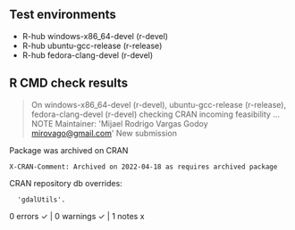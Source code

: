 ## Test environments
- R-hub windows-x86_64-devel (r-devel)
- R-hub ubuntu-gcc-release (r-release)
- R-hub fedora-clang-devel (r-devel)

## R CMD check results
> On windows-x86_64-devel (r-devel), ubuntu-gcc-release (r-release), fedora-clang-devel (r-devel)
  checking CRAN incoming feasibility ... NOTE
  Maintainer: 'Mijael Rodrigo Vargas Godoy <mirovago@gmail.com>'
  New submission
  
  Package was archived on CRAN
  
    X-CRAN-Comment: Archived on 2022-04-18 as requires archived package
  CRAN repository db overrides:
  
      'gdalUtils'.

0 errors ✓ | 0 warnings ✓ | 1 notes x